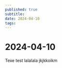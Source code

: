 ```yaml
---
published: true
subtitle: 
date: 2024-04-10
tags: 
---
```


# 2024-04-10

Texe test lalalala 
jkjkkoikm